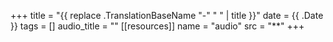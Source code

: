 +++
title = "{{ replace .TranslationBaseName "-" " " | title }}"
date = {{ .Date }}
tags = []
audio_title = ""
[[resources]]
    name = "audio"
    src = "**"
+++
